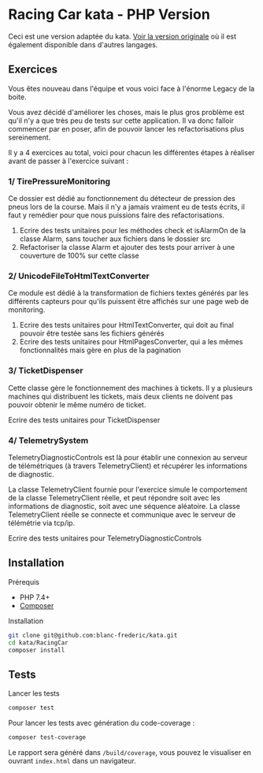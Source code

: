Racing Car kata - PHP Version
=============================

Ceci est une version adaptée du kata. [Voir la version originale](https://github.com/emilybache/Racing-Car-Katas) où il est également disponible dans d'autres langages.

Exercices
---------

Vous êtes nouveau dans l'équipe et vous voici face à l'énorme Legacy de la boite.

Vous avez décidé d'améliorer les choses, mais le plus gros problème est qu'il n'y a que très peu de tests sur cette application. Il va donc falloir commencer par en poser, afin de pouvoir lancer les refactorisations plus sereinement.

Il y a 4 exercices au total, voici pour chacun les différentes étapes à réaliser avant de passer à l'exercice suivant :

### 1/ TirePressureMonitoring

Ce dossier est dédié au fonctionnement du détecteur de pression des pneus lors de la course. Mais il n'y a jamais vraiment eu de tests écrits, il faut y remédier pour que nous puissions faire des refactorisations.

1. Ecrire des tests unitaires pour les méthodes check et isAlarmOn de la classe Alarm, sans toucher aux fichiers dans le dossier src
2. Refactoriser la classe Alarm et ajouter des tests pour arriver à une couverture de 100% sur cette classe

### 2/ UnicodeFileToHtmlTextConverter

Ce module est dédié à la transformation de fichiers textes générés par les différents capteurs pour qu'ils puissent être affichés sur une page web de monitoring.

1. Ecrire des tests unitaires pour HtmlTextConverter, qui doit au final pouvoir être testée sans les fichiers générés
2. Ecrire des tests unitaires pour HtmlPagesConverter, qui a les mêmes fonctionnalités mais gère en plus de la pagination

### 3/ TicketDispenser

Cette classe gère le fonctionnement des machines à tickets. Il y a plusieurs machines qui distribuent les tickets, mais deux clients ne doivent pas pouvoir obtenir le même numéro de ticket.

Ecrire des tests unitaires pour TicketDispenser

### 4/ TelemetrySystem

TelemetryDiagnosticControls est là pour établir une connexion au serveur de télémétriques (à travers TelemetryClient) et récupérer les informations de diagnostic. 

La classe TelemetryClient fournie pour l'exercice simule le comportement de la classe TelemetryClient réelle, et peut répondre soit avec les informations de diagnostic, soit avec une séquence aléatoire. La classe TelemetryClient réelle se connecte et communique avec le serveur de télémétrie via tcp/ip.

Ecrire des tests unitaires pour TelemetryDiagnosticControls

Installation
------------

Prérequis

- PHP 7.4+
- [Composer](https://getcomposer.org)

Installation

```bash
git clone git@github.com:blanc-frederic/kata.git
cd kata/RacingCar
composer install
```

Tests
-----

Lancer les tests

```bash
composer test
```

Pour lancer les tests avec génération du code-coverage :

```bash
composer test-coverage
```

Le rapport sera généré dans `/build/coverage`, vous pouvez le visualiser en ouvrant `index.html` dans un navigateur.
